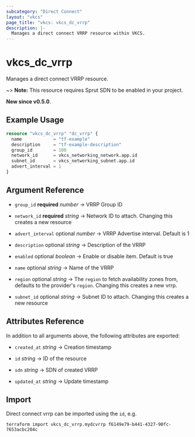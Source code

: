 ```yaml
---
subcategory: "Direct Connect"
layout: "vkcs"
page_title: "vkcs: vkcs_dc_vrrp"
description: |-
  Manages a direct connect VRRP resource within VKCS.
---
```


# vkcs_dc_vrrp

Manages a direct connect VRRP resource.

~> **Note:** This resource requires Sprut SDN to be enabled in your project.

**New since v0.5.0**.

## Example Usage
```terraform
resource "vkcs_dc_vrrp" "dc_vrrp" {
  name            = "tf-example"
  description     = "tf-example-description"
  group_id        = 100
  network_id      = vkcs_networking_network.app.id
  subnet_id       = vkcs_networking_subnet.app.id
  advert_interval = 1
}
```

## Argument Reference
- `group_id` **required** *number* &rarr;  VRRP Group ID

- `network_id` **required** *string* &rarr;  Network ID to attach. Changing this creates a new resource

- `advert_interval` optional *number* &rarr;  VRRP Advertise interval. Default is 1

- `description` optional *string* &rarr;  Description of the VRRP

- `enabled` optional *boolean* &rarr;  Enable or disable item. Default is true

- `name` optional *string* &rarr;  Name of the VRRP

- `region` optional *string* &rarr;  The `region` to fetch availability zones from, defaults to the provider's `region`. Changing this creates a new vrrp.

- `subnet_id` optional *string* &rarr;  Subnet ID to attach. Changing this creates a new resource


## Attributes Reference
In addition to all arguments above, the following attributes are exported:
- `created_at` *string* &rarr;  Creation timestamp

- `id` *string* &rarr;  ID of the resource

- `sdn` *string* &rarr;  SDN of created VRRP

- `updated_at` *string* &rarr;  Update timestamp



## Import

Direct connect vrrp can be imported using the `id`, e.g.
```shell
terraform import vkcs_dc_vrrp.mydcvrrp f6149e79-b441-4327-90fc-7653acbc204c
```

